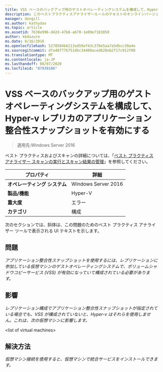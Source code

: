 ```yaml
---
title: VSS ベースのバックアップ用のゲストオペレーティングシステムを構成して、Hyper-v レプリカのアプリケーション整合性スナップショットを有効にする
description: このベストプラクティスアナライザールールのテキストのオンラインバージョン。
manager: dongill
ms.author: kathydav
ms.topic: article
ms.assetid: 7638e996-d42d-47b8-a670-1e09e7183850
author: kbdazure
ms.date: 8/16/2016
ms.openlocfilehash: 5270584b6213ad59ef43c378e5aa7a5dbcc30a4e
ms.sourcegitcommit: dfa48f77b751dbc34409aced628eb2f17c912f08
ms.translationtype: MT
ms.contentlocale: ja-JP
ms.lasthandoff: 08/07/2020
ms.locfileid: "87939106"
---
```

# <a name="configure-guest-operating-systems-for-vss-based-backups-to-enable-application-consistent-snapshots-for-hyper-v-replica"></a>VSS ベースのバックアップ用のゲストオペレーティングシステムを構成して、Hyper-v レプリカのアプリケーション整合性スナップショットを有効にする

>適用先:Windows Server 2016

ベスト プラクティスおよびスキャンの詳細については、「[ベスト プラクティス アナライザー スキャンの実行とスキャン結果の管理](https://go.microsoft.com/fwlink/p/?LinkID=223177)」を参照してください。

|プロパティ|詳細|
|-|-|
|**オペレーティング システム**|Windows Server 2016|
|**製品/機能**|Hyper-V|
|**重大度**|エラー|
|**カテゴリ**|構成|

次のセクションでは、斜体は、この問題のためのベスト プラクティス アナライザー ツールで表示される UI テキストを示します。

## <a name="issue"></a>問題
*アプリケーション整合性スナップショットを使用するには、レプリケーションに参加している仮想マシンのゲストオペレーティングシステムで、ボリュームシャドウコピーサービス (VSS) が有効になっていて構成されている必要があります。*

## <a name="impact"></a>影響
*レプリケーション構成でアプリケーション整合性スナップショットが指定されている場合でも、VSS が構成されていないと、Hyper-v はそれらを使用しません。これは、次の仮想マシンに影響します。*

\<list of virtual machines>

## <a name="resolution"></a>解決方法
*仮想マシン接続を使用すると、仮想マシンで統合サービスをインストールできます。*



